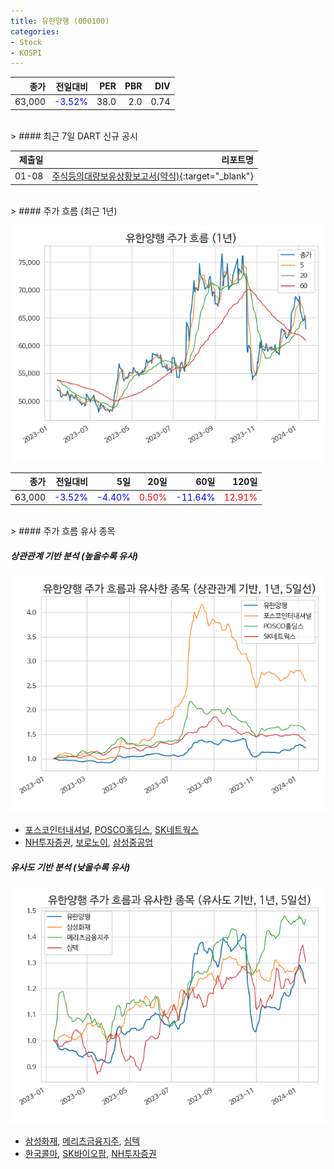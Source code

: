 ```yaml
---
title: 유한양행 (000100)
categories:
- Stock
- KOSPI
---
```


|종가|전일대비|PER|PBR|DIV|
|---:|-------:|--:|--:|--:|
|63,000|<span style="color: blue">-3.52%</span>|38.0|2.0|0.74|

<!-- more -->

<br>
> #### 최근 7일 DART 신규 공시

<br>

|제출일|리포트명|
|-----:|-------:|
|01-08|[주식등의대량보유상황보고서(약식)](https://dart.fss.or.kr/dsaf001/main.do?rcpNo=20240108000253){:target="_blank"}|

<br>
> #### 주가 흐름 (최근 1년)

![000100](/assets/images/stock/000100.png)

|종가|전일대비|5일|20일|60일|120일|
|---:|-------:|--:|---:|---:|----:|
|63,000|<span style="color: blue">-3.52%</span>|<span style="color: blue">-4.40%</span>|<span style="color: red">0.50%</span>|<span style="color: blue">-11.64%</span>|<span style="color: red">12.91%</span>|

<br>
> #### 주가 흐름 유사 종목

##### 상관관계 기반 분석 (높을수록 유사)
![000100](/assets/images/stock/000100_corr.png)
- [포스코인터내셔널](/047050/), [POSCO홀딩스](/005490/), [SK네트웍스](/001740/)
- [NH투자증권](/005940/), [보로노이](/310210/), [삼성중공업](/010140/)

##### 유사도 기반 분석 (낮을수록 유사)
![000100](/assets/images/stock/000100_sim.png)
- [삼성화재](/000810/), [메리츠금융지주](/138040/), [심텍](/222800/)
- [한국콜마](/161890/), [SK바이오팜](/326030/), [NH투자증권](/005940/)